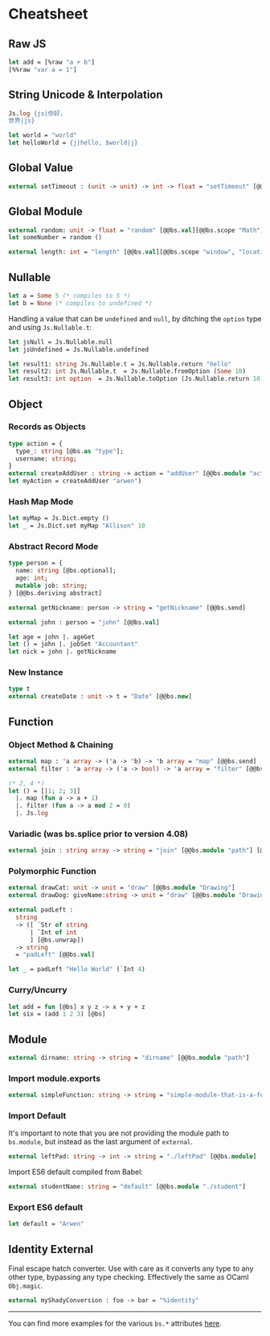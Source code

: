 <h1 data-nav-order="310">Cheatsheet</h1>

## Raw JS

```ocaml
let add = [%raw "a + b"]
[%%raw "var a = 1"]
```

## String Unicode & Interpolation

```ocaml
Js.log {js|你好，
世界|js}

let world = "world"
let helloWorld = {j|hello, $world|j}
```

## Global Value

```ocaml
external setTimeout : (unit -> unit) -> int -> float = "setTimeout" [@@bs.val]
```

## Global Module

```ocaml
external random: unit -> float = "random" [@@bs.val][@@bs.scope "Math"]
let someNumber = random ()

external length: int = "length" [@@bs.val][@@bs.scope "window", "location", "ancestorOrigins"]
```

## Nullable

```ocaml
let a = Some 5 (* compiles to 5 *)
let b = None (* compiles to undefined *)
```

Handling a value that can be `undefined` and `null`, by ditching the `option` type and using `Js.Nullable.t`:

```ocaml
let jsNull = Js.Nullable.null
let jsUndefined = Js.Nullable.undefined

let result1: string Js.Nullable.t = Js.Nullable.return "hello"
let result2: int Js.Nullable.t  = Js.Nullable.fromOption (Some 10)
let result3: int option  = Js.Nullable.toOption (Js.Nullable.return 10)
```

## Object

### Records as Objects

```ocaml
type action = {
  type_: string [@bs.as "type"];
  username: string;
}
external createAddUser : string -> action = "addUser" [@@bs.module "actions/addUser.js"]
let myAction = createAddUser "arwen")
```

### Hash Map Mode

```ocaml
let myMap = Js.Dict.empty ()
let _ = Js.Dict.set myMap "Allison" 10
```

### Abstract Record Mode

```ocaml
type person = {
  name: string [@bs.optional];
  age: int;
  mutable job: string;
} [@@bs.deriving abstract]

external getNickname: person -> string = "getNickname" [@@bs.send]

external john : person = "john" [@@bs.val]

let age = john |. ageGet
let () = john |. jobSet "Accountant"
let nick = john |. getNickname
```

### New Instance

```ocaml
type t
external createDate : unit -> t = "Date" [@@bs.new]
```

## Function

### Object Method & Chaining

```ocaml
external map : 'a array -> ('a -> 'b) -> 'b array = "map" [@@bs.send]
external filter : 'a array -> ('a -> bool) -> 'a array = "filter" [@@bs.send]

(* 2, 4 *)
let () = [|1; 2; 3|]
  |. map (fun a -> a + 1)
  |. filter (fun a -> a mod 2 = 0)
  |. Js.log
```

### Variadic (was bs.splice prior to version 4.08)

```ocaml
external join : string array -> string = "join" [@@bs.module "path"] [@@bs.variadic]
```

### Polymorphic Function

```ocaml
external drawCat: unit -> unit = "draw" [@@bs.module "Drawing"]
external drawDog: giveName:string -> unit = "draw" [@@bs.module "Drawing"]
```

```ocaml
external padLeft :
  string
  -> ([ `Str of string
      | `Int of int
      ] [@bs.unwrap])
  -> string
  = "padLeft" [@@bs.val]

let _ = padLeft "Hello World" (`Int 4)
```

### Curry/Uncurry

```ocaml
let add = fun [@bs] x y z -> x + y + z
let six = (add 1 2 3) [@bs]
```

## Module

```ocaml
external dirname: string -> string = "dirname" [@@bs.module "path"]
```

### Import module.exports

```ocaml
external simpleFunction: string -> string = "simple-module-that-is-a-function" [@@bs.module]
```

### Import Default

It's important to note that you are not providing the module path to `bs.module`, but instead as the last argument of `external`.

```ocaml
external leftPad: string -> int -> string = "./leftPad" [@@bs.module]
```

Import ES6 default compiled from Babel:

```ocaml
external studentName: string = "default" [@@bs.module "./student"]
```

### Export ES6 default

```ocaml
let default = "Arwen"
```

## Identity External

Final escape hatch converter. Use with care as it converts any type to any other type, bypassing any type checking. Effectively the same as OCaml `Obj.magic`.

```ocaml
external myShadyConversion : foo -> bar = "%identity"
```

---

You can find more examples for the various `bs.*` attributes [here](https://github.com/moroshko/bs-blabla).
